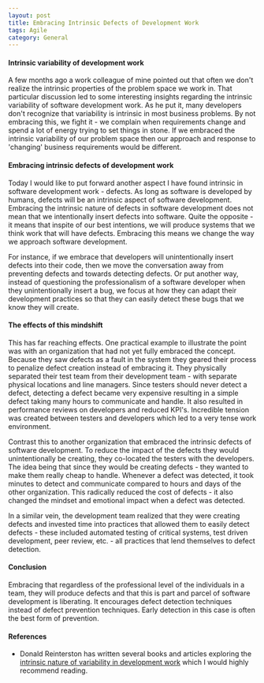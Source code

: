 ```yaml
---
layout: post
title: Embracing Intrinsic Defects of Development Work
tags: Agile
category: General
---
```


#### Intrinsic variability of development work ####

A few months ago a work colleague of mine pointed out that often we don't realize the intrinsic properties of the problem space we work in. That particular discussion led to some interesting insights regarding the intrinsic variability of software development work. As he put it, many developers don't recognize that variability is intrinsic in most business problems. By not embracing this, we fight it - we complain when requirements change and spend a lot of energy trying to set things in stone. If we embraced the intrinsic variability of our problem space then our approach and response to 'changing' business requirements would be different. 


#### Embracing intrinsic defects of development work ####

Today I would like to put forward another aspect I have found intrinsic in software development work - defects. As long as software is developed by humans, defects will be an intrinsic aspect of software development. Embracing the intrinsic nature of defects in software development does not mean that we intentionally insert defects into software. Quite the opposite - it means that inspite of our best intentions, we will produce systems that we think work that will have defects. Embracing this means we change the way we approach software development.

For instance, if we embrace that developers will unintentionally insert defects into their code, then we move the conversation away from preventing defects and towards detecting defects. Or put another way, instead of questioning the professionalism of a software developer when they unintentionally insert a bug, we focus at how they can adapt their development practices so that they can easily detect these bugs that we know they will create.

#### The effects of this mindshift ####

This has far reaching effects. One practical example to illustrate the point was with an organization that had not yet fully embraced the concept. Because they saw defects as a fault in the system they geared their process to penalize defect creation instead of embracing it. They physically separated their test team from their development team - with separate physical locations and line managers. Since testers should never detect a defect, detecting a defect became very expensive resulting in a simple defect taking many hours to communicate and handle. It also resulted in performance reviews on developers and reduced KPI's. Incredible tension was created between testers and developers which led to a very tense work environment.

Contrast this to another organization that embraced the intrinsic defects of software development. To reduce the impact of the defects they would unintentionally be creating, they co-located the testers with the developers. The idea being that since they would be creating defects - they wanted to make them really cheap to handle. Whenever a defect was detected, it took minutes to detect and communicate compared to hours and days of the other organization. This radically reduced the cost of defects - it also changed the mindset and emotional impact when a defect was detected.

In a similar vein, the development team realized that they were creating defects and invested time into practices that allowed them to easily detect defects - these included automated testing of critical systems, test driven development, peer review, etc. - all practices that lend themselves to defect detection.

#### Conclusion #####

Embracing that regardless of the professional level of the individuals in a team, they will produce defects and that this is part and parcel of software development is liberating. It encourages defect detection techniques instead of defect prevention techniques. Early detection in this case is often the best form of prevention.

#### References ####

- Donald Reinterston has written several books and articles exploring the [intrinsic nature of variability in development work](http://hbr.org/2012/05/six-myths-of-product-development/ar/1) which I would highly recommend reading. 

